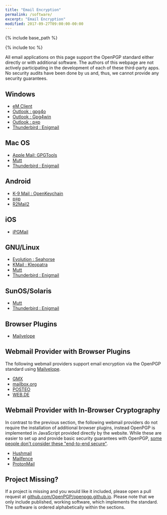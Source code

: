 ```yaml
---
title: "Email Encryption"
permalink: /software/
excerpt: "Email Encryption"
modified: 2017-09-27T09:00:00-00:00
---
```


{% include base_path %}

{% include toc %}

All email applications on this page support the OpenPGP standard either directly or with additional software.
The authors of this webpage are not actively participating in the development of each of these third-party apps.
No security audits have been done by us and, thus, we cannot provide any security guarantees.

## Windows
* [eM Client](/software/emclient/)
* [Outlook : gpg4o](/software/gpg4o/)
* [Outlook : Gpg4win](/software/gpg4win/)
* [Outlook : p≡p](/software/pep/)
* [Thunderbird : Enigmail](/software/enigmail/)

## Mac OS
* [Apple Mail: GPGTools](/software/gpgtools/)
* [Mutt](/software/mutt/)
* [Thunderbird : Enigmail](/software/enigmail/)

## Android
* [K-9 Mail : OpenKeychain](/software/openkeychain/)
* [p≡p](/software/pep/)
* [R2Mail2](/software/r2mail2/)

## iOS
* [iPGMail](/software/ipgmail/)

## GNU/Linux
* [Evolution : Seahorse](/software/seahorse/)
* [KMail : Kleopatra](/software/kleopatra/)
* [Mutt](/software/mutt/)
* [Thunderbird : Enigmail](/software/enigmail/)

## SunOS/Solaris
* [Mutt](/software/mutt/)
* [Thunderbird : Enigmail](/software/enigmail/)

## Browser Plugins
* [Mailvelope](/software/mailvelope/)

## Webmail Provider with Browser Plugins
The following webmail providers support email encryption via the OpenPGP standard using [Mailvelope](/software/mailvelope/).

* [GMX](http://www.gmx.net/)
* [mailbox.org](https://mailbox.org/)
* [POSTEO](https://posteo.de)
* [WEB.DE](http://web.de/)

## Webmail Provider with In-Browser Cryptography
In contrast to the previous section, the following webmail providers do not require the installation of additional browser plugins, instead OpenPGP is implemented in JavaScript provided directly by the website.
While these are easier to set up and provide basic security guarantees with OpenPGP, [some people don't consider these "end-to-end secure"](https://tonyarcieri.com/whats-wrong-with-webcrypto).

* [Hushmail](https://www.hushmail.com/)
* [Mailfence](https://www.mailfence.com/)
* [ProtonMail](https://protonmail.com/)

## Project Missing?
If a project is missing and you would like it included, please open a pull request at [github.com/OpenPGP/openpgp.github.io](https://github.com/OpenPGP/openpgp.github.io).
Please note that we only include published, working software, which implements the standard.
The software is ordered alphabetically within the sections.
